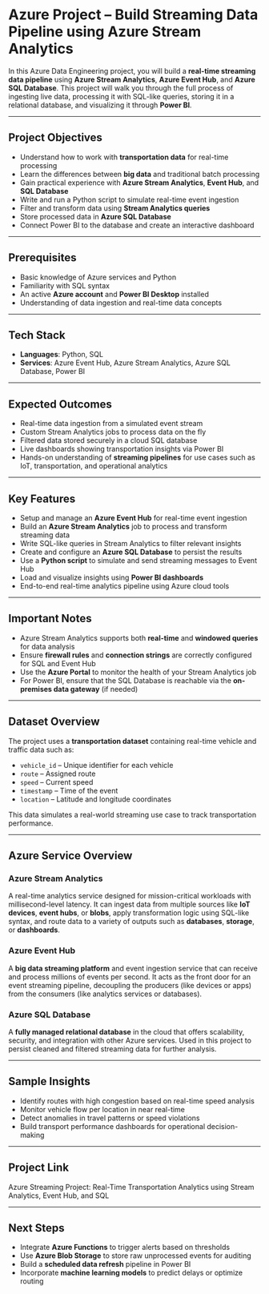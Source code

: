 # Azure Project – Build Streaming Data Pipeline using Azure Stream Analytics  
In this Azure Data Engineering project, you will build a **real-time streaming data pipeline** using **Azure Stream Analytics**, **Azure Event Hub**, and **Azure SQL Database**. This project will walk you through the full process of ingesting live data, processing it with SQL-like queries, storing it in a relational database, and visualizing it through **Power BI**.

---

## Project Objectives  
- Understand how to work with **transportation data** for real-time processing  
- Learn the differences between **big data** and traditional batch processing  
- Gain practical experience with **Azure Stream Analytics**, **Event Hub**, and **SQL Database**  
- Write and run a Python script to simulate real-time event ingestion  
- Filter and transform data using **Stream Analytics queries**  
- Store processed data in **Azure SQL Database**  
- Connect Power BI to the database and create an interactive dashboard  

---

## Prerequisites  
- Basic knowledge of Azure services and Python  
- Familiarity with SQL syntax  
- An active **Azure account** and **Power BI Desktop** installed  
- Understanding of data ingestion and real-time data concepts  

---

## Tech Stack  
- **Languages**: Python, SQL  
- **Services**: Azure Event Hub, Azure Stream Analytics, Azure SQL Database, Power BI  

---

## Expected Outcomes  
- Real-time data ingestion from a simulated event stream  
- Custom Stream Analytics jobs to process data on the fly  
- Filtered data stored securely in a cloud SQL database  
- Live dashboards showing transportation insights via Power BI  
- Hands-on understanding of **streaming pipelines** for use cases such as IoT, transportation, and operational analytics  

---

## Key Features  
- Setup and manage an **Azure Event Hub** for real-time event ingestion  
- Build an **Azure Stream Analytics** job to process and transform streaming data  
- Write SQL-like queries in Stream Analytics to filter relevant insights  
- Create and configure an **Azure SQL Database** to persist the results  
- Use a **Python script** to simulate and send streaming messages to Event Hub  
- Load and visualize insights using **Power BI dashboards**  
- End-to-end real-time analytics pipeline using Azure cloud tools  

---

## Important Notes  
- Azure Stream Analytics supports both **real-time** and **windowed queries** for data analysis  
- Ensure **firewall rules** and **connection strings** are correctly configured for SQL and Event Hub  
- Use the **Azure Portal** to monitor the health of your Stream Analytics job  
- For Power BI, ensure that the SQL Database is reachable via the **on-premises data gateway** (if needed)  

---

## Dataset Overview  
The project uses a **transportation dataset** containing real-time vehicle and traffic data such as:  
- `vehicle_id` – Unique identifier for each vehicle  
- `route` – Assigned route  
- `speed` – Current speed  
- `timestamp` – Time of the event  
- `location` – Latitude and longitude coordinates  

This data simulates a real-world streaming use case to track transportation performance.

---

## Azure Service Overview  

### Azure Stream Analytics  
A real-time analytics service designed for mission-critical workloads with millisecond-level latency. It can ingest data from multiple sources like **IoT devices**, **event hubs**, or **blobs**, apply transformation logic using SQL-like syntax, and route data to a variety of outputs such as **databases**, **storage**, or **dashboards**.

### Azure Event Hub  
A **big data streaming platform** and event ingestion service that can receive and process millions of events per second. It acts as the front door for an event streaming pipeline, decoupling the producers (like devices or apps) from the consumers (like analytics services or databases).

### Azure SQL Database  
A **fully managed relational database** in the cloud that offers scalability, security, and integration with other Azure services. Used in this project to persist cleaned and filtered streaming data for further analysis.

---

## Sample Insights  
- Identify routes with high congestion based on real-time speed analysis  
- Monitor vehicle flow per location in near real-time  
- Detect anomalies in travel patterns or speed violations  
- Build transport performance dashboards for operational decision-making  

---

## Project Link  
Azure Streaming Project: Real-Time Transportation Analytics using Stream Analytics, Event Hub, and SQL  

---

## Next Steps  
- Integrate **Azure Functions** to trigger alerts based on thresholds  
- Use **Azure Blob Storage** to store raw unprocessed events for auditing  
- Build a **scheduled data refresh** pipeline in Power BI  
- Incorporate **machine learning models** to predict delays or optimize routing  
